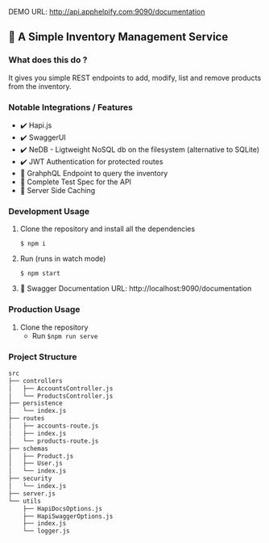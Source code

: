 DEMO URL: http://api.apphelpify.com:9090/documentation

## :ledger: A Simple Inventory Management Service

### What does this do ?

It gives you simple REST endpoints to add, modify, list and remove products from the inventory.

### Notable Integrations / Features
  - :heavy_check_mark: Hapi.js
  - :heavy_check_mark: SwaggerUI
  - :heavy_check_mark: NeDB - Ligtweight NoSQL db on the filesystem (alternative to SQLite)
  - :heavy_check_mark: JWT Authentication for protected routes
  - :construction: GrahphQL Endpoint to query the inventory
  - :construction: Complete Test Spec for the API
  - :construction: Server Side Caching


### Development Usage
1. Clone the repository and install all the dependencies

    `$ npm i`

2. Run (runs in watch mode)

    `$ npm start`

3. :book: Swagger Documentation URL: http://localhost:9090/documentation


### Production Usage
1. Clone the repository 
   - Run 
       `$npm run serve`
    

### Project Structure
```bash
src
├── controllers
│   ├── AccountsController.js
│   └── ProductsController.js
├── persistence
│   └── index.js
├── routes
│   ├── accounts-route.js
│   ├── index.js
│   └── products-route.js
├── schemas
│   ├── Product.js
│   ├── User.js
│   └── index.js
├── security
│   └── index.js
├── server.js
└── utils
    ├── HapiDocsOptions.js
    ├── HapiSwaggerOptions.js
    ├── index.js
    └── logger.js
 ```
